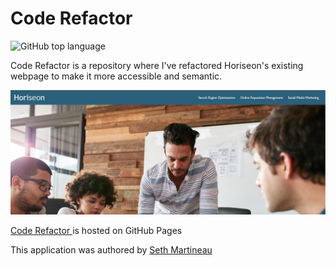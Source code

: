 # Code Refactor

![GitHub top language](https://img.shields.io/github/languages/top/slothings/code-refactor)

Code Refactor is a repository where I've refactored Horiseon's existing webpage to make it more accessible and semantic.

![Application landing page](./assets/images/readme.jpg)

[Code Refactor ](https://slothings.github.io/code-refactor/) is hosted on GitHub Pages

This application was authored by [Seth Martineau](https://github.com/slothings)